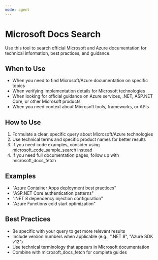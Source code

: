 ```yaml
---
mode: agent
---
```


# Microsoft Docs Search

Use this tool to search official Microsoft and Azure documentation for technical information, best practices, and guidance.

## When to Use

- When you need to find Microsoft/Azure documentation on specific topics
- When verifying implementation details for Microsoft technologies
- When looking for official guidance on Azure services, .NET, ASP.NET Core, or other Microsoft products
- When you need context about Microsoft tools, frameworks, or APIs

## How to Use

1. Formulate a clear, specific query about Microsoft/Azure technologies
2. Use technical terms and specific product names for better results
3. If you need code examples, consider using microsoft_code_sample_search instead
4. If you need full documentation pages, follow up with microsoft_docs_fetch

## Examples

- "Azure Container Apps deployment best practices"
- "ASP.NET Core authentication patterns"
- ".NET 8 dependency injection configuration"
- "Azure Functions cold start optimization"

## Best Practices

- Be specific with your query to get more relevant results
- Include version numbers when applicable (e.g., ".NET 8", "Azure SDK v12")
- Use technical terminology that appears in Microsoft documentation
- Combine with microsoft_docs_fetch for complete guides
